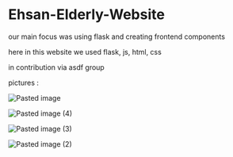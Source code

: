 # Ehsan-Elderly-Website
our main focus was using flask and creating frontend components

here in this website we used flask, js, html, css

in contribution via asdf group

pictures :

![Pasted image](https://github.com/user-attachments/assets/db410e72-4154-40fd-a778-4f2903b3144b)

![Pasted image (4)](https://github.com/user-attachments/assets/b6a13d44-1a4a-472f-a661-99ffa05f157a)


![Pasted image (3)](https://github.com/user-attachments/assets/7ae240bf-5aa1-4c8f-927a-d72d91f86cde)



![Pasted image (2)](https://github.com/user-attachments/assets/fc48a231-257d-4d1e-b94a-f27b2e0815b5)
